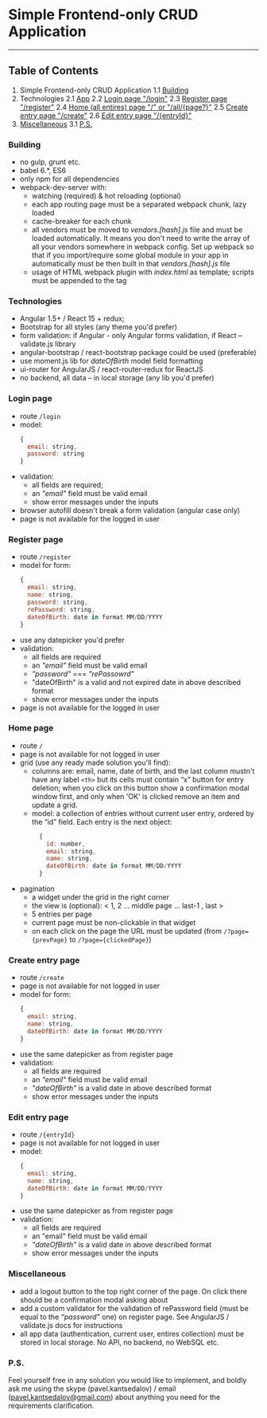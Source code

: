 # Simple Frontend-only CRUD Application
***

## Table of Contents
1. Simple Frontend-only CRUD Application
  1.1 [Building](#building)
2. Technologies
  2.1 [App](#technologies)
  2.2 [Login page "/login"](#login-page)
  2.3 [Register page "/register"](#register-page)
  2.4 [Home (all entires) page "/" or "/all/{page?}"](#home-page)
  2.5 [Create entry page "/create"](#create-entry-page)
  2.6 [Edit entry page "/{entryId}"](#edit-entry-page)
3. [Miscellaneous](#miscellaneous)
  3.1 [P.S.](#p.s.)

### Building
- no gulp, grunt etc.
- babel 6.*, ES6
- only npm for all dependencies
- webpack-dev-server with:
  - watching (required) & hot reloading (optional)
  - each app routing page must be a separated webpack chunk, lazy loaded
  - cache-breaker for each chunk
  - all vendors must be moved to _vendors.[hash].js_ file and must be loaded automatically. It means you don't need to write the array of all your vendors somewhere in webpack config. Set up webpack so that if you import/require some global module in your app in automatically must be then built in that _vendors.[hash].js_ file
  - usage of HTML webpack plugin with _index.html_ as template; scripts must be appended to the <body/> tag

### Technologies
- Angular 1.5+ / React 15 + redux;
- Bootstrap for all styles (any theme you'd prefer)
- form validation: if Angular - only Angular forms validation, if React – validate.js library
- angular-bootstrap / react-bootstrap package could be used (preferable)
- use moment.js lib for _dateOfBirth_ model field formatting
- ui-router for AngularJS / react-router-redux for ReactJS
- no backend, all data – in local storage (any lib you'd prefer)

### Login page
- route `/login`
- model:
    ```javascript
    {
      email: string,
      password: string
    }
    ```
- validation:
  - all fields are required;
  - an _"email"_ field must be valid email
  - show error messages under the inputs
- browser autofill doesn't break a form validation (angular case only)
- page is not available for the logged in user

### Register page
- route `/register`
- model for form:
    ```javascript
    {
      email: string,
      name: string,
      password: string,
      rePassword: string,
      dateOfBirth: date in format MM/DD/YYYY
    }
    ```
- use any datepicker you'd prefer
- validation:
  - all fields are required
  - an _"email"_ field must be valid email
  - _"password"_ === _"rePassowrd"_
  - "dateOfBirth" is a valid and not expired date in above described format
  - show error messages under the inputs
- page is not available for the logged in user

### Home page
- route `/`
- page is not available for not logged in user
- grid (use any ready made solution you'll find):
  - columns are: email, name, date of birth, and the last column mustn't have any label `<th>` but its cells must contain “x” button for entry deletion; when you click on this button show a confirmation modal window first, and only when 'OK' is clicked remove an item and update a grid.
  - model: a collection of entries without current user entry, ordered by the “id” field. Each entry is the next object:
    ```javascript
      {
        id: number,
        email: string,
        name: string,
        dateOfBirth: date in format MM/DD/YYYY
      }
    ```
- pagination
  - a widget under the grid in the right corner
  - the view is (optional):  < 1, 2 … middle page … last-1 , last >
  - 5 entries per page
  - current page must be non-clickable in that widget
  - on each click on the page the URL must be updated (from `/?page={prevPage}` to `/?page={clickedPage}`)

### Create entry page
- route `/create`
- page is not available for not logged in user
- model for form:
    ```javascript
    {
      email: string,
      name: string,
      dateOfBirth: date in format MM/DD/YYYY
    }
    ```
- use the same datepicker as from register page
- validation:
  - all fields are required
  - an _"email"_ field must be valid email
  - _"dateOfBirth"_ is a valid date in above described format
  - show error messages under the inputs

### Edit entry page
- route `/{entryId}`
- page is not available for not logged in user
- model:
    ```javascript
    {
      email: string,
      name: string,
      dateOfBirth: date in format MM/DD/YYYY
    }
    ```
- use the same datepicker as from register page
- validation:
  - all fields are required
  - an "email" field must be valid email
  - _"dateOfBirth"_ is a valid date in above described format
  - show error messages under the inputs

### Miscellaneous
- add a logout button to the top right corner of the page. On click there should be a confirmation modal asking about 
- add a custom validator for the validation of rePassword field (must be equal to the _“password”_ one) on register page. See AngularJS / validate.js docs for instructions
- all app data (authentication, current user, entires collection) must be stored in local storage. No API, no backend, no WebSQL etc.

### P.S.
Feel yourself free in any solution you would like to implement, and boldly ask me using the skype (pavel.kantsedalov) / email (pavel.kantsedalov@gmail.com) about anything you need for the requirements clarification.